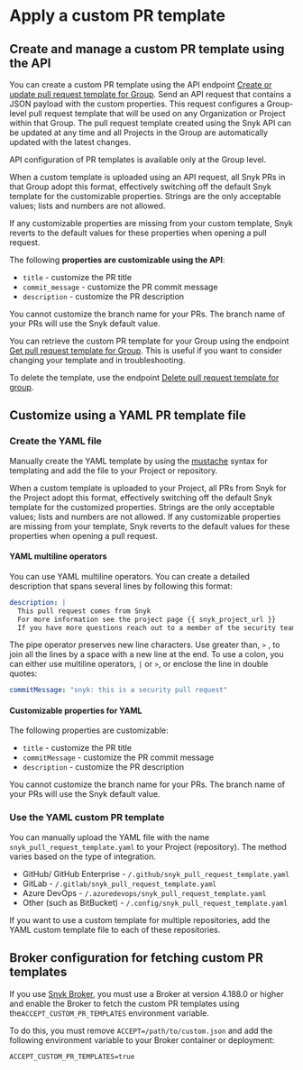 # Apply a custom PR template

## Create and manage a custom PR template using the API

You can create a custom PR template using the API endpoint [Create or update pull request template for Group](https://apidocs.snyk.io/?#post-/groups/-group_id-/settings/pull_request_template). Send an API request that contains a JSON payload with the custom properties. This request configures a Group-level pull request template that will be used on any Organization or Project within that Group. The pull request template created using the Snyk API can be updated at any time and all Projects in the Group are automatically updated with the latest changes.

API configuration of PR templates is available only at the Group level.

When a custom template is uploaded using an API request, all Snyk PRs in that Group adopt this format, effectively switching off the default Snyk template for the customizable properties. Strings are the only acceptable values; lists and numbers are not allowed.

If any customizable properties are missing from your custom template, Snyk reverts to the default values for these properties when opening a pull request.

The following **properties are customizable using the API**:

* `title` - customize the PR title
* `commit_message` - customize the PR commit message
* `description` - customize the PR description

You cannot customize the branch name for your PRs. The branch name of your PRs will use the Snyk default value.

You can retrieve the custom PR template for your Group using the endpoint [Get pull request template for Group](https://apidocs.snyk.io/?#get-/groups/-group_id-/settings/pull_request_template). This is useful if you want to consider changing your template and in troubleshooting.

To delete the template, use the endpoint [Delete pull request template for group](https://apidocs.snyk.io/?#delete-/groups/-group_id-/settings/pull_request_template).

## Customize using a YAML PR template file

### Create the YAML file

Manually create the YAML template by using the [mustache](https://mustache.github.io) syntax for templating and add the file to your Project or repository.

When a custom template is uploaded to your Project, all PRs from Snyk for the Project adopt this format, effectively switching off the default Snyk template for the customized properties. Strings are the only acceptable values; lists and numbers are not allowed. If any customizable properties are missing from your template, Snyk reverts to the default values for these properties when opening a pull request.

#### YAML multiline operators

You can use YAML multiline operators. You can create a detailed description that spans several lines by following this format:

```yaml
description: |
  This pull request comes from Snyk
  For more information see the project page {{ snyk_project_url }}
  If you have more questions reach out to a member of the security team

```

The pipe operator preserves new line characters. Use greater than, `>` , to join all the lines by a space with a new line at the end. To use a colon, you can either use multiline operators, `|` or `>`, or enclose the line in double quotes:

```yaml
commitMessage: "snyk: this is a security pull request"
```

#### Customizable properties for YAML

The following properties are customizable:

* `title` - customize the PR title
* `commitMessage` - customize the PR commit message
* `description` - customize the PR description

You cannot customize the branch name for your PRs. The branch name of your PRs will use the Snyk default value.

### Use the YAML custom PR template

You can manually upload the YAML file with the name `snyk_pull_request_template.yaml` to your Project (repository). The method varies based on the type of integration.

* GitHub/ GitHub Enterprise - `/.github/snyk_pull_request_template.yaml`
* GitLab - `/.gitlab/snyk_pull_request_template.yaml`
* Azure DevOps - `/.azuredevops/snyk_pull_request_template.yaml`
* Other (such as BitBucket) - `/.config/snyk_pull_request_template.yaml`

If you want to use a custom template for multiple repositories, add the YAML custom template file to each of these repositories.

## Broker configuration for fetching custom PR templates

If you use [Snyk Broker](../../../../enterprise-configuration/snyk-broker/), you must use a Broker at version 4.188.0 or higher and enable the Broker to fetch the custom PR templates using the`ACCEPT_CUSTOM_PR_TEMPLATES` environment variable.

To do this, you must remove `ACCEPT=/path/to/custom.json` and add the following environment variable to your Broker container or deployment:

```
ACCEPT_CUSTOM_PR_TEMPLATES=true
```
